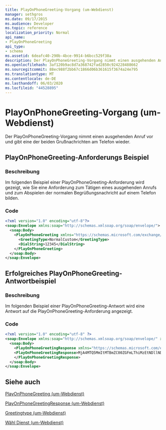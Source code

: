 ```yaml
---
title: PlayOnPhoneGreeting-Vorgang (um-Webdienst)
manager: sethgros
ms.date: 09/17/2015
ms.audience: Developer
ms.topic: reference
localization_priority: Normal
api_name:
- PlayOnPhoneGreeting
api_type:
- schema
ms.assetid: 6deafc40-290b-4bce-9914-b6bcc529f38a
description: Der PlayOnPhoneGreeting-Vorgang nimmt einen ausgehenden Anruf vor und gibt eine der beiden Grußnachrichten am Telefon wieder.
ms.openlocfilehash: 3af120b9ac8d7a368742fad2850c924228488662
ms.sourcegitcommit: 88ec988f2bb67c1866d06b361615f3674a24e795
ms.translationtype: MT
ms.contentlocale: de-DE
ms.lasthandoff: 06/03/2020
ms.locfileid: "44528895"
---
```

# <a name="playonphonegreeting-operation-um-web-service"></a>PlayOnPhoneGreeting-Vorgang (um-Webdienst)

Der PlayOnPhoneGreeting-Vorgang nimmt einen ausgehenden Anruf vor und gibt eine der beiden Grußnachrichten am Telefon wieder.
  
## <a name="playonphonegreeting-request-example"></a>PlayOnPhoneGreeting-Anforderungs Beispiel

### <a name="description"></a>Beschreibung

Im folgenden Beispiel einer PlayOnPhoneGreeting-Anforderung wird gezeigt, wie Sie eine Anforderung zum Tätigen eines ausgehenden Anrufs und zum Abspielen der normalen Begrüßungsnachricht auf einem Telefon bilden.
  
### <a name="code"></a>Code

```XML
<?xml version="1.0" encoding="utf-8"?>
<soap:Envelope xmlns:soap="http://schemas.xmlsoap.org/soap/envelope/">
  <soap:Body>
    <PlayOnPhoneGreeting xmlns="https://schemas.microsoft.com/exchange/services/2006/messages">
      <GreetingType>NormalCustom</GreetingType>
      <DialString>12345</DialString>
    </PlayOnPhoneGreeting>
  </soap:Body>
</soap:Envelope>
```

## <a name="successful-playonphonegreeting-response-example"></a>Erfolgreiches PlayOnPhoneGreeting-Antwortbeispiel

### <a name="description"></a>Beschreibung

Im folgenden Beispiel einer PlayOnPhoneGreeting-Antwort wird eine Antwort auf die PlayOnPhoneGreeting-Anforderung angezeigt.
  
### <a name="code"></a>Code

```XML
<?xml version="1.0" encoding="utf-8" ?> 
<soap:Envelope xmlns:soap="http://schemas.xmlsoap.org/soap/envelope/" xmlns:xsi="http://www.w3.org/2001/XMLSchema-instance" xmlns:xsd="http://www.w3.org/2001/XMLSchema">
  <soap:Body>
    <PlayOnPhoneGreetingResponse xmlns="https://schemas.microsoft.com/exchange/services/2006/messages">
    <PlayOnPhoneGreetingResponse>MjA4MTQ5MmItMTBmZC00ZGFmLThiMzEtNDllNDJjM2Y3MjIxQGRmLWV1bS0wMS5leGNoYW5nZS5jb3JwLm1pY3Jvc29mdC5jb20=</PlayOnPhoneGreetingResponse> 
    </PlayOnPhoneGreetingResponse>
  </soap:Body>
</soap:Envelope>
```

## <a name="see-also"></a>Siehe auch



[PlayOnPhoneGreeting (um-Webdienst)](playonphonegreeting-um-web-service.md)
  
[PlayOnPhoneGreetingResponse (um-Webdienst)](playonphonegreetingresponse-um-web-service.md)
  
[Greetingtype (um-Webdienst)](greetingtype-um-web-service.md)
  
[Wähl Dienst (um-Webdienst)](dialstring-um-web-service.md)

